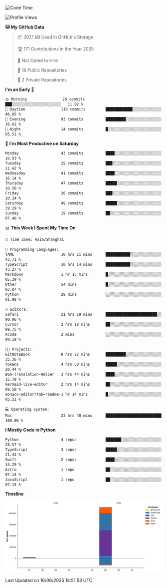 <!--
**PascalDai/PascalDai** is a ✨ _special_ ✨ repository because its `README.md` (this file) appears on your GitHub profile.

Here are some ideas to get you started:

- 🔭 I’m currently working on ...
- 🌱 I’m currently learning ...
- 👯 I’m looking to collaborate on ...
- 🤔 I’m looking for help with ...
- 💬 Ask me about ...
- 📫 How to reach me: ...
- 😄 Pronouns: ...
- ⚡ Fun fact: ...
-->

<!--START_SECTION:waka-->
![Code Time](http://img.shields.io/badge/Code%20Time-1%2C194%20hrs%2023%20mins-blue)

![Profile Views](http://img.shields.io/badge/Profile%20Views-80-blue)

**🐱 My GitHub Data** 

> 📦 307.1 kB Used in GitHub's Storage 
 > 
> 🏆 171 Contributions in the Year 2025
 > 
> 🚫 Not Opted to Hire
 > 
> 📜 18 Public Repositories 
 > 
> 🔑 2 Private Repositories 
 > 
**I'm an Early 🐤** 

```text
🌞 Morning                28 commits          ███░░░░░░░░░░░░░░░░░░░░░░   11.02 % 
🌆 Daytime                119 commits         ████████████░░░░░░░░░░░░░   46.85 % 
🌃 Evening                93 commits          █████████░░░░░░░░░░░░░░░░   36.61 % 
🌙 Night                  14 commits          █░░░░░░░░░░░░░░░░░░░░░░░░   05.51 % 
```
📅 **I'm Most Productive on Saturday** 

```text
Monday                   43 commits          ████░░░░░░░░░░░░░░░░░░░░░   16.93 % 
Tuesday                  29 commits          ███░░░░░░░░░░░░░░░░░░░░░░   11.42 % 
Wednesday                41 commits          ████░░░░░░░░░░░░░░░░░░░░░   16.14 % 
Thursday                 47 commits          █████░░░░░░░░░░░░░░░░░░░░   18.50 % 
Friday                   26 commits          ███░░░░░░░░░░░░░░░░░░░░░░   10.24 % 
Saturday                 49 commits          █████░░░░░░░░░░░░░░░░░░░░   19.29 % 
Sunday                   19 commits          ██░░░░░░░░░░░░░░░░░░░░░░░   07.48 % 
```


📊 **This Week I Spent My Time On** 

```text
🕑︎ Time Zone: Asia/Shanghai

💬 Programming Languages: 
YAML                     10 hrs 21 mins      ███████████░░░░░░░░░░░░░░   43.71 % 
TypeScript               10 hrs 14 mins      ███████████░░░░░░░░░░░░░░   43.27 % 
Markdown                 1 hr 15 mins        █░░░░░░░░░░░░░░░░░░░░░░░░   05.29 % 
Other                    54 mins             █░░░░░░░░░░░░░░░░░░░░░░░░   03.87 % 
Python                   28 mins             ░░░░░░░░░░░░░░░░░░░░░░░░░   01.98 % 

🔥 Editors: 
Safari                   21 hrs 19 mins      ███████████████████████░░   90.06 % 
Cursor                   2 hrs 18 mins       ██░░░░░░░░░░░░░░░░░░░░░░░   09.75 % 
Xcode                    2 mins              ░░░░░░░░░░░░░░░░░░░░░░░░░   00.19 % 

🐱‍💻 Projects: 
GitNoteBook              8 hrs 22 mins       █████████░░░░░░░░░░░░░░░░   35.36 % 
tokens                   4 hrs 50 mins       █████░░░░░░░░░░░░░░░░░░░░   20.44 % 
BGA-Translation-Helper   3 hrs 44 mins       ████░░░░░░░░░░░░░░░░░░░░░   15.78 % 
mermaid-live-editor      2 hrs 14 mins       ██░░░░░░░░░░░░░░░░░░░░░░░   09.50 % 
monaco-editor?tab=readme-1 hr 14 mins        █░░░░░░░░░░░░░░░░░░░░░░░░   05.21 % 

💻 Operating System: 
Mac                      23 hrs 40 mins      █████████████████████████   100.00 % 
```

**I Mostly Code in Python** 

```text
Python                   4 repos             ███████░░░░░░░░░░░░░░░░░░   28.57 % 
TypeScript               3 repos             █████░░░░░░░░░░░░░░░░░░░░   21.43 % 
Swift                    2 repos             ████░░░░░░░░░░░░░░░░░░░░░   14.29 % 
Astro                    1 repo              ██░░░░░░░░░░░░░░░░░░░░░░░   07.14 % 
JavaScript               1 repo              ██░░░░░░░░░░░░░░░░░░░░░░░   07.14 % 
```



**Timeline**

![Lines of Code chart](https://raw.githubusercontent.com/PascalDai/PascalDai/main/assets/bar_graph.png)


 Last Updated on 16/06/2025 18:51:58 UTC
<!--END_SECTION:waka-->
